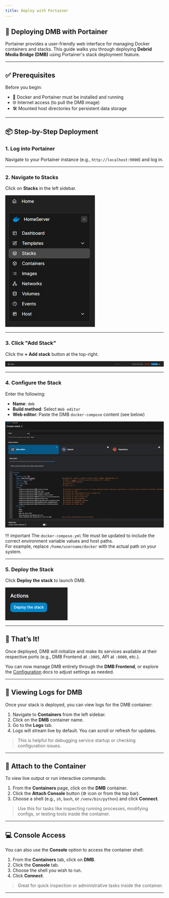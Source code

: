 ```yaml
---
title: Deploy with Portainer
---
```


## 🚢 Deploying DMB with Portainer

Portainer provides a user-friendly web interface for managing Docker containers and stacks. This guide walks you through deploying **Debrid Media Bridge (DMB)** using Portainer's stack deployment feature.

---

## ✅ Prerequisites

Before you begin:

- 🐳 Docker and Portainer must be installed and running
- 🌐 Internet access (to pull the DMB image)
- 🛠️ Mounted host directories for persistent data storage

---

## 📦 Step-by-Step Deployment

### 1. Log into Portainer

Navigate to your Portainer instance (e.g., `http://localhost:9000`) and log in.

---

### 2. Navigate to Stacks

Click on **Stacks** in the left sidebar.

![Stacks Sidebar](../assets/images/portainer/stacks.PNG)

---

### 3. Click "Add Stack"

Click the **+ Add stack** button at the top-right.

![Add Stack](../assets/images/portainer/add_stack.PNG)

---

### 4. Configure the Stack

Enter the following:

- **Name**: `dmb`
- **Build method**: Select `Web editor`
- **Web editor**: Paste the DMB `docker-compose` content (see below)

![Create Stack](../assets/images/portainer/create_stack.PNG)

!!! important
    The `docker-compose.yml` file must be updated to include the correct environment variable values and host paths.  
    For example, replace `/home/username/docker` with the actual path on your system.


---

### 5. Deploy the Stack

Click **Deploy the stack** to launch DMB.

![Deploy the Stack](../assets/images/portainer/deploy_the_stack.PNG)

---

## 🎉 That’s It!

Once deployed, DMB will initialize and make its services available at their respective ports (e.g., DMB Frontend at `:3005`, API at `:8000`, etc.).

You can now manage DMB entirely through the **DMB Frontend**, or explore the [Configuration](../features/configuration.md) docs to adjust settings as needed.

---

## 📄 Viewing Logs for DMB

Once your stack is deployed, you can view logs for the DMB container:

1. Navigate to **Containers** from the left sidebar.
2. Click on the **DMB** container name.
3. Go to the **Logs** tab.
4. Logs will stream live by default. You can scroll or refresh for updates.

> This is helpful for debugging service startup or checking configuration issues.

---

## 🔗 Attach to the Container

To view live output or run interactive commands:

1. From the **Containers** page, click on the **DMB** container.
2. Click the **Attach Console** button (⚙️ icon or from the top bar).
3. Choose a shell (e.g., `sh`, `bash`, or `/venv/bin/python`) and click **Connect**.

> Use this for tasks like inspecting running processes, modifying configs, or testing tools inside the container.

---

## 💻 Console Access

You can also use the **Console** option to access the container shell:

1. From the **Containers** tab, click on **DMB**.
2. Click the **Console** tab.
3. Choose the shell you wish to run.
4. Click **Connect**.

> Great for quick inspection or administrative tasks inside the container.

---